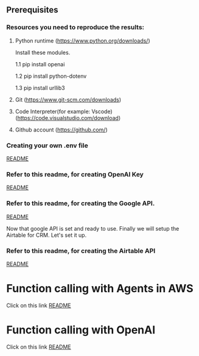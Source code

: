 
## Prerequisites

### Resources you need to reproduce the results:

1. Python runtime (https://www.python.org/downloads/)


    Install these modules.

   
    1.1 pip install openai

  
    1.2 pip install python-dotenv

  
    1.3 pip install urllib3

  
3. Git (https://www.git-scm.com/downloads)
4. Code Interpreter(for example: Vscode) (https://code.visualstudio.com/download)
5. Github account (https://github.com/)

### Creating your own .env file
[README](creatingEnv.md)

### Refer to this readme, for creating OpenAI Key
[README](openaiAPI.md)

### Refer to this readme, for creating the Google API.
[README](googleapi.md)

Now that google API is set and ready to use. Finally we will setup the Airtable for CRM. Let's set it up.

### Refer to this readme, for creating the Airtable API

[README](airtableapi.md)

# Function calling with Agents in AWS

Click on this link [README](agents_aws/AWS_agents.md)

# Function calling with OpenAI

Click on this link [README](openai/openai.md)
